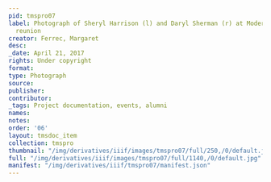 ```yaml
---
pid: tmspro07
label: Photograph of Sheryl Harrison (l) and Daryl Sherman (r) at Modern School multigenerational
  reunion
creator: Ferrec, Margaret
desc:
_date: April 21, 2017
rights: Under copyright
format:
type: Photograph
source:
publisher:
contributor:
_tags: Project documentation, events, alumni
names:
notes:
order: '06'
layout: tmsdoc_item
collection: tmspro
thumbnail: "/img/derivatives/iiif/images/tmspro07/full/250,/0/default.jpg"
full: "/img/derivatives/iiif/images/tmspro07/full/1140,/0/default.jpg"
manifest: "/img/derivatives/iiif/tmspro07/manifest.json"
---
```

